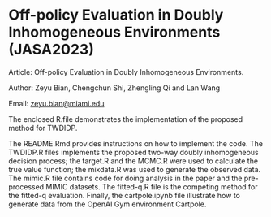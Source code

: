 # Off-policy Evaluation in Doubly Inhomogeneous Environments (JASA2023)

Article: Off-policy Evaluation in Doubly Inhomogeneous Environments.

Author: Zeyu Bian, Chengchun Shi, Zhengling Qi and Lan Wang

Email: zeyu.bian@miami.edu

The enclosed R.file demonstrates the implementation of the proposed method for TWDIDP.

The README.Rmd provides instructions on how to implement the code. The TWDIDP.R files implements the proposed two-way doubly inhomogeneous decision process; the target.R and the MCMC.R were used to calculate the true value function; the mixdata.R was used to generate the observed data. The mimic.R file contains code for doing analysis in the paper and the pre-processed MIMIC datasets. The fitted-q.R file is the competing method for the fitted-q evaluation. Finally, the cartpole.ipynb file illustrate how to generate data from the OpenAI Gym environment Cartpole.

